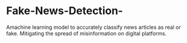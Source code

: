 # Fake-News-Detection-
Amachine learning model to accurately classify news articles as real or fake. Mitigating the spread of misinformation on digital platforms.
